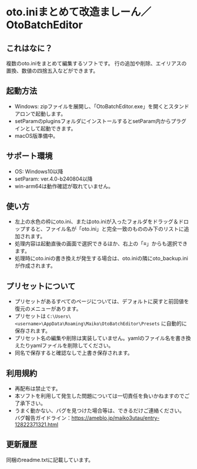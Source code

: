# oto.iniまとめて改造ましーん／OtoBatchEditor

## これはなに？
複数のoto.iniをまとめて編集するソフトです。
行の追加や削除、エイリアスの置換、数値の四捨五入などができます。

## 起動方法
- Windows: zipファイルを展開し、「OtoBatchEditor.exe」を開くとスタンドアロンで起動します。
- setParamのpluginsフォルダにインストールするとsetParam内からプラグインとして起動できます。
- macOS版準備中。

## サポート環境
- OS: Windows10以降
- setParam: ver.4.0-b240804以降
- win-arm64は動作確認が取れていません。

## 使い方
- 左上の水色の枠にoto.ini、またはoto.iniが入ったフォルダをドラッグ＆ドロップすると、ファイル名が「oto.ini」と完全一致のもののみ下のリストに追加されます。
- 処理内容は起動直後の画面で選択できるほか、右上の「≡」からも選択できます。
- 処理時にoto.iniの書き換えが発生する場合は、oto.iniの隣にoto_backup.iniが作成されます。

## プリセットについて
- プリセットがあるすべてのページについては、デフォルトに戻すと前回値を復元のメニューがあります。
- プリセットは `C:\Users\<username>\AppData\Roaming\Maiko\OtoBatchEditor\Presets` に自動的に保存されます。
- プリセット名の編集や削除は実装していません。yamlのファイル名を書き換えたりyamlファイルを削除してください。
- 同名で保存すると確認なしで上書き保存されます。

## 利用規約
- 再配布は禁止です。
- 本ソフトを利用して発生した問題については一切責任を負いかねますのでご了承下さい。
- うまく動かない、バグを見つけた場合等は、できるだけご連絡ください。  
バグ報告ガイドライン：https://ameblo.jp/maiko3utau/entry-12822371321.html

## 更新履歴
同梱のreadme.txtに記載しています。
